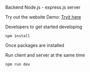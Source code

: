 Backend
Node.js - express.js server

Try out the website Demo: [Tryit here](https://everitoken-dapp.herokuapp.com/)


Developers
to get started developing
```
npm install
```
Once packages are installed


Run client and server at the same time
```
npm run dev
```
